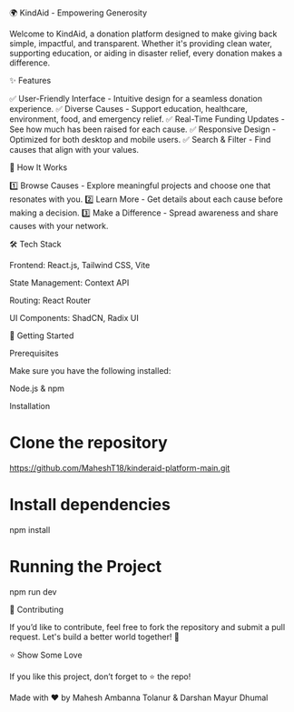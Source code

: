 🌍 KindAid - Empowering Generosity

Welcome to KindAid, a donation platform designed to make giving back simple, impactful, and transparent. Whether it's providing clean water, supporting education, or aiding in disaster relief, every donation makes a difference.



✨ Features

✅ User-Friendly Interface - Intuitive design for a seamless donation experience.
✅ Diverse Causes - Support education, healthcare, environment, food, and emergency relief.
✅ Real-Time Funding Updates - See how much has been raised for each cause.
✅ Responsive Design - Optimized for both desktop and mobile users.
✅ Search & Filter - Find causes that align with your values.



🎯 How It Works

1️⃣ Browse Causes - Explore meaningful projects and choose one that resonates with you.
2️⃣ Learn More - Get details about each cause before making a decision.
3️⃣ Make a Difference - Spread awareness and share causes with your network.



🛠️ Tech Stack

Frontend: React.js, Tailwind CSS, Vite

State Management: Context API

Routing: React Router

UI Components: ShadCN, Radix UI



🚀 Getting Started

Prerequisites

Make sure you have the following installed:

Node.js & npm 

Installation
# Clone the repository
https://github.com/MaheshT18/kinderaid-platform-main.git

# Install dependencies
npm install

# Running the Project
npm run dev



🤝 Contributing

If you’d like to contribute, feel free to fork the repository and submit a pull request. Let's build a better world together! 💙


⭐ Show Some Love

If you like this project, don’t forget to ⭐ the repo!

Made with ❤️ by Mahesh Ambanna Tolanur & Darshan Mayur Dhumal

